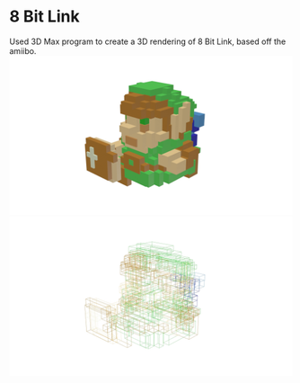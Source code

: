 # 8 Bit Link
Used 3D Max program to create a 3D rendering of 8 Bit Link, based off the amiibo. 
![8 Bit Link Render](https://github.com/kst4052/8-Bit-Link/blob/master/8-bit-link-big-render.jpg "8 Bit Link Render")
![8 Bit Link Wireframe](https://github.com/kst4052/8-Bit-Link/blob/master/8-bit-link-wireframe.jpg "8 Bit Link Wireframe")

